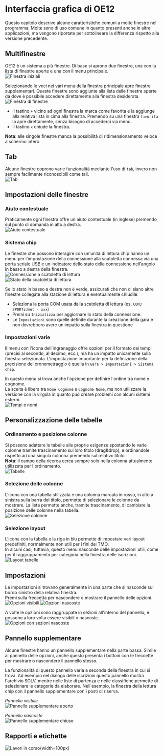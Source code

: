 # Interfaccia grafica di OE12

Questo capitolo descrive alcune caratteristiche comuni a molte finestre nel programma. Molte sono di uso comune in quanto presenti anche in altre applicazioni, ma vengono riportate per sottolineare la differenza rispetto alla versione precedente.

## Multifinestre

OE12 è un sistema a più finestre. Di base si aprono due finestre, una con la lista di finestre aperte e una con il menu principale.  
![Finestra iniziali](inc/gui_finestre_iniziali.png)

Selezionando le voci nei vari menu della finestra principale apre finestre supplementari. Queste finestre sono aggiunte alla lista delle finestre aperte da dove è possibile accedere direttamente alla finestra desiderata.  
![Finestra di finestre](inc/gui_finestre.png)  

- Il tastino `+` vicino ad ogni finestra la marca come favorita e la aggiunge alla relativa lista in cima alla finestra. Premendo su una finestra `favorita` la apre direttamente, senza bisogno di accederci via menu.
- Il tastino `x` chiude la finestra.

**Nota**: alle singole finestre manca la possibilità di ridimensionamento veloce a schermo intero.  

## Tab

Alcune finestre coprono varie funzionalità mediante l'uso di `tab`, invero non sempre facilmente riconoscibili come tali.  
![Tab](inc/gui_tab.png)

## Impostazioni delle finestre

### Aiuto contestuale

Praticamente ogni finestra offre un aiuto contestuale (in inglese) premendo sul punto di domanda in alto a destra.  
![Aiuto contestuale](inc/gui_aiuto.png)  
  
### Sistema chip

Le finestre che possono interagire con un'unità di lettura chip hanno un menu per l'impostazione della connessione alla scatoletta connessa via una porta seriale USB e un indicatore dello stato della connessione nell'angolo in basso a destra della finestra.  
![Connessione a scatoletta di lettura](inc/gui_chip.png)  
![Stato della scatoletta di lettura](inc/gui_chip_stato.png)  
  
Se lo stato in basso a destra non è verde, assicurati che non ci siano altre finestre collegate alla stazione di lettura e eventualmente chiudile.  
  
- Seleziona la porta COM usata dalla scatoletta di lettura (es. `COM3 SPORTident - xxx`)
- Premi su `Inizializza` per aggiornare lo stato della connessione.
- Le `Impostazioni` sono quelle definite durante la creazione della gara e non dovrebbero avere un impatto sulla finestra in questione
  
### Impostazioni varie 

Il menu con l'icona dell'ingranaggio offre opzioni per il formato dei tempi (precisi al secondo, al decimo, ecc.), ma ha un impatto unicamente sulla finestra selezionata. L'impostazione importante per la definizione della precisione del cronometraggio è quella in `Gara > Impostazioni > Sistema chip`.  
  
In questo menu si trova anche l'opzione per definire l'ordine tra nome e cognome.  
La scelta è libera tra `Nome Cognome` e `Cognome Nome`, ma non utilizzare la versione con la virgola in quanto può creare problemi con alcuni sistemi esterni.  
![Tempi e nomi](inc/gui_tempi_nomi.png)

## Personalizzazione delle tabelle

### Ordinamento e posizione colonne

Si possono adattare le tabelle alle proprie esigenze spostando le varie colonne tramite trascinamento sul loro titolo (drag&drop), e ordinandole rispetto ad una singola colonna premendo sul relativo titolo.  
**Nota**: il campo della ricerca cerca sempre solo nella colonna attualmente utilizzata per l'ordinamento.  
![Tabelle](inc/gui_tabella.png)  
  
### Selezione delle colonne

L'icona con una tabella stilizzata e una colonna marcata in rosso, in alto a sinistra sulla barra del titolo, permette di selezionare le colonne da mostrare. La lista permette anche, tramite trascinamento, di cambiare la posizione delle colonne nella tabella.  
![Selezione colonne](inc/gui_selezione_colonne.png)  
  
### Selezione layout

L'icona con la tabella e la riga in blu permette di impostare vari layout predefiniti, normalmente non utili per i fini dei TMO.  
In alcuni casi, tuttavia, questo menu nasconde delle impostazioni utili, come per il raggruppamento per categoria nella finestra delle iscrizioni.  
![Layout tabelle](inc/gui_layout_tabella.png)  

## Impostazioni

Le impostazioni si trovano generalmente in una parte che si nasconde sul bordo sinistro della relativa finestra.  
Premi sulla freccetta per nascondere o mostrare il pannello delle opzioni.  
![Opzioni visibili](inc/gui_opzioni_aperte.png) ![Opzioni nascoste](inc/gui_opzioni_chiuse.png)  
  
A volte le opzioni sono raggruppate in sezioni all'interno del pannello, e possono a loro volta essere visibili o nascoste.   
![Opzioni con sezioni nascoste](inc/gui_opzioni_aperte_chiuse.png)

## Pannello supplementare

Alcune finestre hanno un pannello supplementare nella parte bassa. Simile al pannello delle
opzioni, anche questo presenta i bottoni con le freccette per mostrare o nascondere il pannello stesso.

La funzionalità di questo pannello varia a seconda della finestra in cui si trova.
Ad esempio nel dialogo delle iscrizioni questo pannello mostra l'archivio SOLV, mentre nelle
liste di partenza e nelle classifiche permette di selezionare le categorie da elaborare.
Nell'esempio, la finestra della lettura chip con il pannello supplementare con i posti di riserva.  
  
*Pannello visibile*  
![Pannello supplementare aperto](inc/gui_pannello_supplementare_aperto.png)  
  
*Pannello nascosto*  
![Pannello supplementare chiuso](inc/gui_pannello_supplementare_chiuso.png)  

## Rapporti e etichette

![Lavori in corso](../../img/lavori_in_corso.png){width=100px}
